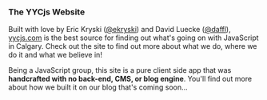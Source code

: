 ### The YYCjs Website

Built with love by Eric Kryski ([@ekryski](http://twitter.com/ekryski)) and David Luecke ([@daffl](http://twitter.com/daffl)), [yycjs.com](http://yycjs.com) is the best source for finding out what's going on with JavaScript in Calgary. Check out the site to find out more about what we do, where we do it and what we believe in!

Being a JavaScript group, this site is a pure client side app that was **handcrafted with no back-end, CMS, or blog engine**. You'll find out more about how we built it on our blog that's coming soon...
